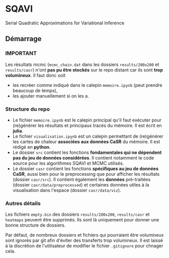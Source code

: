 # SQAVI
Serial Quadratic Approximations for Variational Inference

## Démarrage

### IMPORTANT
Les résultats mcmc (`mcmc_chain.dat` dans les dossiers `results/200x200` et `results/casr`) n'ont **pas pu être stockés** sur le repo distant car ils sont **trop volumineux**. Il faut donc soit
- les recréer comme indiqué dans le calepin `memoire.ipynb` (peut prendre beaucoup de temps),
- les ajouter manuellement si on les a.

### Structure du repo
- Le fichier `memoire.ipynb` est le calepin principal qu'il faut exécuter pour (re)générer les résultats et principaux tracés du mémoire. Il est écrit en **julia**.
- Le fichier `visualisation.ipynb` est un calepin permettant de (re)générer les cartes de chaleur **associées aux données CaSR** du mémoire. Il est rédigé en **python**.
- Le dossier `src` contient les fonctions **fondamentales qui ne dépendent pas du jeu de données considérées**. Il contient notamment le code source pour les algorithmes SQAVI et MCMC utilisés.
- Le dossier `casr` contient les fonctions **spécifiques au jeu de données CaSR**, aussi bien pour le preprocessing que pour afficher les résultats (dossier `casr/src`). Il contient également les **données** pré-traitées (dossier `casr/data/preprocessed`) et certaines données utiles à la visualisation dans l'espace (dossier `casr/data/viz`).

### Autres détails
Les fichiers `empty.bin` des dossiers `results/200x200`, `results/casr` et `heatmaps` peuvent être supprimés. Ils sont là uniquement pour donner une bonne structure de dossiers.

Par défaut, de nombreux dossiers et fichiers qui pourraient être volumineux sont ignorés par git afin d'éviter des transferts trop volumineux. Il est laissé à la discrétion de l'utilisateur de modifier le fichier `.gitignore` pour chnager cela.